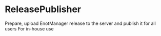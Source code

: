 # ReleasePublisher
Prepare, upload EnotManager release to the server and publish it for all users
For in-house use
